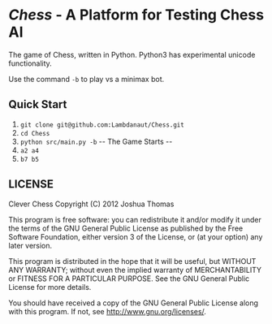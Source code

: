 _Chess_ - A Platform for Testing Chess AI
===============================================

The game of Chess, written in Python. Python3 has experimental unicode functionality. 

Use the command `-b` to play vs a minimax bot.

Quick Start
-----------
1. `git clone git@github.com:Lambdanaut/Chess.git`
2. `cd Chess`
3. `python src/main.py -b`
-- The Game Starts --
4. `a2 a4`
5. `b7 b5`

LICENSE
-------
Clever Chess
Copyright (C) 2012  Joshua Thomas

This program is free software: you can redistribute it and/or modify
it under the terms of the GNU General Public License as published by
the Free Software Foundation, either version 3 of the License, or
(at your option) any later version.

This program is distributed in the hope that it will be useful,
but WITHOUT ANY WARRANTY; without even the implied warranty of
MERCHANTABILITY or FITNESS FOR A PARTICULAR PURPOSE.  See the
GNU General Public License for more details.

You should have received a copy of the GNU General Public License
along with this program.  If not, see <http://www.gnu.org/licenses/>.